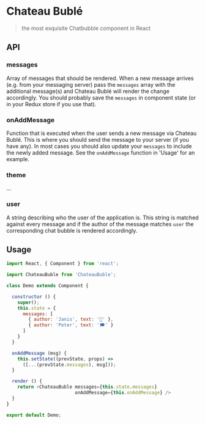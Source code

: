 # Chateau Bublé

> the most exquisite Chatbubble component in React



## API

### messages

Array of messages that should be rendered. When a new message arrives (e.g. from your messaging server) pass the `messages` array with the additional message(s) and Chateau Bublé will render the change accordingly. You should probably save the `messages` in component state (or in your Redux store if you use that).

### onAddMessage

Function that is executed when the user sends a new message via Chateau Bublé. This is where you should send the message to your server (if you have any). In most cases you should also update your `messages` to include the newly added message. See the `onAddMessage` function in 'Usage' for an example.

### theme

...

### user

A string describing who the user of the application is. This string is matched against every message and if the author of the message matches `user` the corresponding chat bubble is rendered accordingly.

## Usage
``` js
import React, { Component } from 'react';

import ChateauBuble from 'ChateauBuble';

class Demo extends Component {

  constructor () {
    super();
    this.state = {
      messages: [
        { author: 'Janis', text: '🏰' },
        { author: 'Peter', text: '🗯' }
      ]
    }
  }

  onAddMessage (msg) {
    this.setState((prevState, props) =>
      ([...(prevState.messages), msg]));
  }

  render () {
    return <ChateauBuble messages={this.state.messages}
                         onAddMessage={this.onAddMessage} />
  }
}

export default Demo;

```
